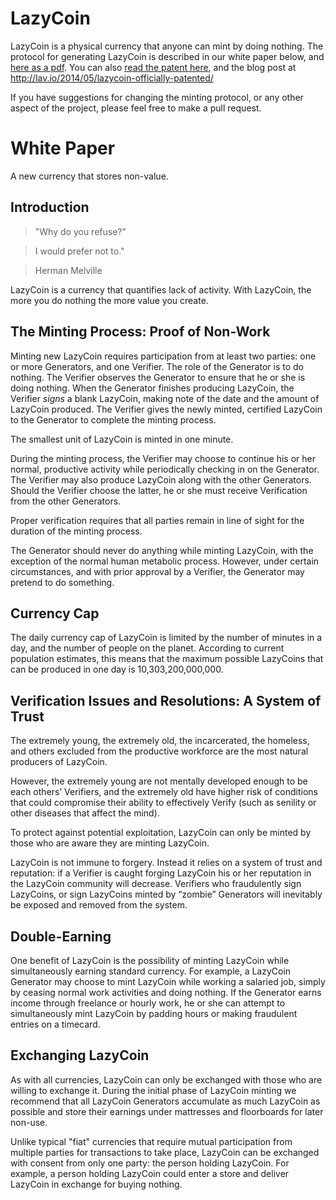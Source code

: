 LazyCoin
========

LazyCoin is a physical currency that anyone can mint by doing nothing. The protocol for generating LazyCoin is described in our white paper below, and [here as a pdf](http://saaaam.s3.amazonaws.com/lazycoin_whitepaper.pdf). You can also [read the patent here](http://saaaam.s3.amazonaws.com/lazycoin_patent.pdf), and the blog post at  http://lav.io/2014/05/lazycoin-officially-patented/

If you have suggestions for changing the minting protocol, or any other aspect of the project, please feel free to make a pull request.

# White Paper

A new currency that stores non-value.

## Introduction

> "Why do you refuse?"

> I would prefer not to."

> Herman Melville

LazyCoin is a currency that quantifies lack of activity. With LazyCoin, the more you do nothing the more value you create. 

## The Minting Process: Proof of Non-Work

Minting new LazyCoin requires participation from at least two parties: one or more Generators, and one Verifier. The role of the Generator is to do nothing. The Verifier observes the Generator to ensure that he or she is doing nothing. When the Generator finishes producing LazyCoin, the Verifier *signs* a blank LazyCoin, making note of the date and the amount of LazyCoin produced. The Verifier gives the newly minted, certified LazyCoin to the Generator to complete the minting process. 

The smallest unit of LazyCoin is minted in one minute.

During the minting process, the Verifier may choose to continue his or her normal, productive activity while periodically checking in on the Generator. The Verifier may also produce LazyCoin along with the other Generators. Should the Verifier choose the latter, he or she must receive Verification from the other Generators.

Proper verification requires that all parties remain in line of sight for the duration of the minting process.

The Generator should never do anything while minting LazyCoin, with the exception of the normal human metabolic process. However, under certain circumstances, and with prior approval by a Verifier, the Generator may pretend to do something.


## Currency Cap
The daily currency cap of LazyCoin is limited by the number of minutes in a day, and the number of people on the planet. According to current population estimates, this means that the maximum possible LazyCoins that can be produced in one day is 10,303,200,000,000.


## Verification Issues and Resolutions: A System of Trust
The extremely young, the extremely old, the incarcerated, the homeless, and others excluded from the productive workforce are the most natural producers of LazyCoin.

However, the extremely young are not mentally developed enough to be each others’ Verifiers, and the extremely old have higher risk of conditions that could compromise their ability to effectively Verify (such as senility or other diseases that affect the mind). 

To protect against potential exploitation, LazyCoin can only be minted by those who are aware they are minting LazyCoin. 

LazyCoin is not immune to forgery. Instead it relies on a system of trust and reputation: if a Verifier is caught forging LazyCoin his or her reputation in the LazyCoin community will decrease. Verifiers who fraudulently sign LazyCoins, or sign LazyCoins minted by “zombie” Generators will inevitably be exposed and removed from the system.

## Double-Earning
One benefit of LazyCoin is the possibility of minting LazyCoin while simultaneously earning standard currency. For example, a LazyCoin Generator may choose to mint LazyCoin while working a salaried job, simply by ceasing normal work activities and doing nothing. If the Generator earns income through freelance or hourly work, he or she can attempt to simultaneously mint LazyCoin by padding hours or making fraudulent entries on a timecard. 

## Exchanging LazyCoin
As with all currencies, LazyCoin can only be exchanged with those who are willing to exchange it. During the initial phase of LazyCoin minting we recommend that all LazyCoin Generators accumulate as much LazyCoin as possible and store their earnings under mattresses and floorboards for later non-use.

Unlike typical "fiat" currencies that require mutual participation from multiple parties for transactions to take place, LazyCoin can be exchanged with consent from only one party: the person holding LazyCoin. For example, a person holding LazyCoin could enter a store and deliver LazyCoin in exchange for buying nothing.

